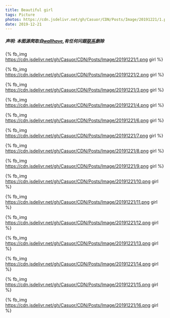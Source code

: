 ```yaml
---
title: Beautiful girl
tags: Picture
photos: https://cdn.jsdelivr.net/gh/Casuor/CDN/Posts/Image/20191221/1.png
date: 2019-12-21
---
```

##### 声明: 本图源爬取自[wallhave](),有任何问题[联系](https://casuor.top)删除

{% fb_img https://cdn.jsdelivr.net/gh/Casuor/CDN/Posts/Image/20191221/1.png  girl %}

{% fb_img https://cdn.jsdelivr.net/gh/Casuor/CDN/Posts/Image/20191221/2.png  girl %}

{% fb_img https://cdn.jsdelivr.net/gh/Casuor/CDN/Posts/Image/20191221/3.png  girl %}

{% fb_img https://cdn.jsdelivr.net/gh/Casuor/CDN/Posts/Image/20191221/4.png  girl %}

{% fb_img https://cdn.jsdelivr.net/gh/Casuor/CDN/Posts/Image/20191221/6.png  girl %}

{% fb_img https://cdn.jsdelivr.net/gh/Casuor/CDN/Posts/Image/20191221/7.png  girl %}

{% fb_img https://cdn.jsdelivr.net/gh/Casuor/CDN/Posts/Image/20191221/8.png  girl %}

{% fb_img https://cdn.jsdelivr.net/gh/Casuor/CDN/Posts/Image/20191221/9.png  girl %}

{% fb_img https://cdn.jsdelivr.net/gh/Casuor/CDN/Posts/Image/20191221/10.png  girl %}

{% fb_img https://cdn.jsdelivr.net/gh/Casuor/CDN/Posts/Image/20191221/11.png  girl %}

{% fb_img https://cdn.jsdelivr.net/gh/Casuor/CDN/Posts/Image/20191221/12.png  girl %}

{% fb_img https://cdn.jsdelivr.net/gh/Casuor/CDN/Posts/Image/20191221/13.png  girl %}

{% fb_img https://cdn.jsdelivr.net/gh/Casuor/CDN/Posts/Image/20191221/14.png  girl %}

{% fb_img https://cdn.jsdelivr.net/gh/Casuor/CDN/Posts/Image/20191221/15.png  girl %}

{% fb_img https://cdn.jsdelivr.net/gh/Casuor/CDN/Posts/Image/20191221/16.png  girl %}
